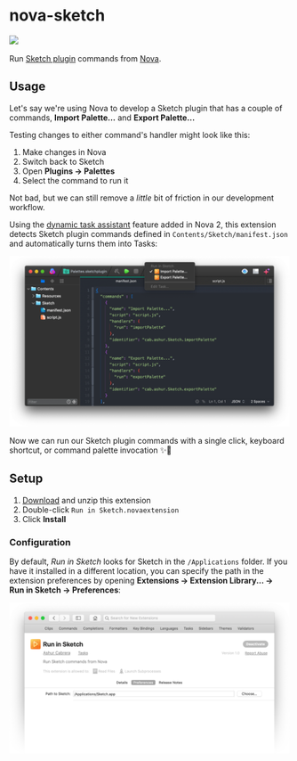 # nova-sketch

[![](https://nova.app/badges/clone.svg)][clone]

Run [Sketch plugin][plugins] commands from [Nova].

[clone]: nova://clone?url=https://gitlab.com/ashur/nova-sketch.git
[plugins]: https://developer.sketch.com/plugins
[Nova]: https://nova.app

## Usage

Let's say we're using Nova to develop a Sketch plugin that has a couple of commands, **Import Palette...** and **Export Palette...**

Testing changes to either command's handler might look like this:

1. Make changes in Nova
1. Switch back to Sketch
1. Open **Plugins → Palettes**
1. Select the command to run it

Not bad, but we can still remove a _little_ bit of friction in our development workflow.

Using the [dynamic task assistant] feature added in Nova 2, this extension detects Sketch plugin commands defined in `Contents/Sketch/manifest.json` and automatically turns them into Tasks:

![](/assets/tasks.png)

Now we can run our Sketch plugin commands with a single click, keyboard shortcut, or command palette invocation ✨💎

[dynamic task assistant]: https://docs.nova.app/api-reference/assistants-registry/#registertaskassistant-object-options

## Setup

1. [Download][download] and unzip this extension
1. Double-click `Run in Sketch.novaextension`
1. Click **Install**

[download]: https://gitlab.com/ashur/nova-sketch/-/archive/main/nova-sketch-main.zip

### Configuration

By default, _Run in Sketch_ looks for Sketch in the `/Applications` folder. If you have it installed in a different location, you can specify the path in the extension preferences by opening **Extensions → Extension Library... → Run in Sketch → Preferences**:

![](/assets/preferences.png)

